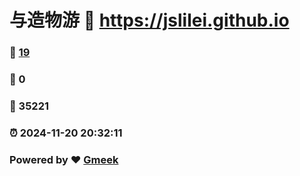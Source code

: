 # 与造物游 :link: https://jslilei.github.io 
### :page_facing_up: [19](https://jslilei.github.io/tag.html) 
### :speech_balloon: 0 
### :hibiscus: 35221 
### :alarm_clock: 2024-11-20 20:32:11 
### Powered by :heart: [Gmeek](https://github.com/Meekdai/Gmeek)
